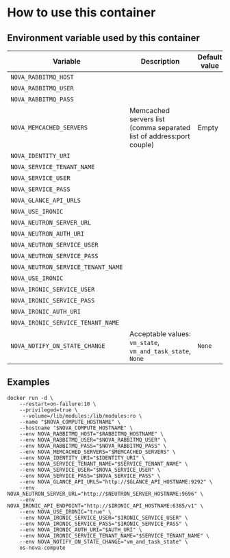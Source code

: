 # How to use this container

## Environment variable used by this container

 Variable | Description | Default value | Required
 --- |---| --- | ----
 `NOVA_RABBITMQ_HOST` | | | N
 `NOVA_RABBITMQ_USER` | | | N
 `NOVA_RABBITMQ_PASS` | | | Y
 `NOVA_MEMCACHED_SERVERS` | Memcached servers list (comma separated list of address:port couple) | Empty | N
 `NOVA_IDENTITY_URI` | | | N
 `NOVA_SERVICE_TENANT_NAME` | | | N
 `NOVA_SERVICE_USER` | | | N
 `NOVA_SERVICE_PASS` | | | Y
 `NOVA_GLANCE_API_URLS` | | | N
 `NOVA_USE_IRONIC` | | | N
 `NOVA_NEUTRON_SERVER_URL` | | | N
 `NOVA_NEUTRON_AUTH_URI` | | | N
 `NOVA_NEUTRON_SERVICE_USER` | | | N
 `NOVA_NEUTRON_SERVICE_PASS` | | | Y
 `NOVA_NEUTRON_SERVICE_TENANT_NAME` | | | N
 `NOVA_USE_IRONIC` | | | N
 `NOVA_IRONIC_SERVICE_USER` | | | N
 `NOVA_IRONIC_SERVICE_PASS` | | | N
 `NOVA_IRONIC_AUTH_URI` | | | N
 `NOVA_IRONIC_SERVICE_TENANT_NAME` | | | N
 `NOVA_NOTIFY_ON_STATE_CHANGE` | Acceptable values: `vm_state`, `vm_and_task_state`, `None` | `None` | N

## Examples

    docker run -d \
        --restart=on-failure:10 \
        --privileged=true \
         --volume=/lib/modules:/lib/modules:ro \
        --name "$NOVA_COMPUTE_HOSTNAME" \
        --hostname "$NOVA_COMPUTE_HOSTNAME" \
        --env NOVA_RABBITMQ_HOST="$RABBITMQ_HOSTNAME" \
        --env NOVA_RABBITMQ_USER="$NOVA_RABBITMQ_USER" \
        --env NOVA_RABBITMQ_PASS="$NOVA_RABBITMQ_PASS" \
        --env NOVA_MEMCACHED_SERVERS="$MEMCACHED_SERVERS" \
        --env NOVA_IDENTITY_URI="$IDENTITY_URI" \
        --env NOVA_SERVICE_TENANT_NAME="$SERVICE_TENANT_NAME" \
        --env NOVA_SERVICE_USER="$NOVA_SERVICE_USER" \
        --env NOVA_SERVICE_PASS="$NOVA_SERVICE_PASS" \
        --env NOVA_GLANCE_API_URLS="http://$GLANCE_API_HOSTNAME:9292" \
        --env NOVA_NEUTRON_SERVER_URL="http://$NEUTRON_SERVER_HOSTNAME:9696" \
        --env NOVA_IRONIC_API_ENDPOINT="http://$IRONIC_API_HOSTNAME:6385/v1" \
        --env NOVA_USE_IRONIC="true" \
        --env NOVA_IRONIC_SERVICE_USER="$IRONIC_SERVICE_USER" \
        --env NOVA_IRONIC_SERVICE_PASS="$IRONIC_SERVICE_PASS" \
        --env NOVA_IRONIC_AUTH_URI="$AUTH_URI" \
        --env NOVA_IRONIC_SERVICE_TENANT_NAME="$SERVICE_TENANT_NAME" \
        --env NOVA_NOTIFY_ON_STATE_CHANGE="vm_and_task_state" \
        os-nova-compute
